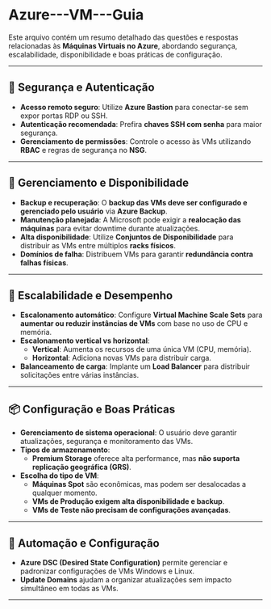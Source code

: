 # Azure---VM---Guia

Este arquivo contém um resumo detalhado das questões e respostas relacionadas às **Máquinas Virtuais no Azure**, abordando segurança, escalabilidade, disponibilidade e boas práticas de configuração.

---

## 📌 Segurança e Autenticação

- **Acesso remoto seguro**: Utilize **Azure Bastion** para conectar-se sem expor portas RDP ou SSH.
- **Autenticação recomendada**: Prefira **chaves SSH com senha** para maior segurança.
- **Gerenciamento de permissões**: Controle o acesso às VMs utilizando **RBAC** e regras de segurança no **NSG**.

---

## 🔧 Gerenciamento e Disponibilidade

- **Backup e recuperação**: O **backup das VMs deve ser configurado e gerenciado pelo usuário** via **Azure Backup**.
- **Manutenção planejada**: A Microsoft pode exigir a **realocação das máquinas** para evitar downtime durante atualizações.
- **Alta disponibilidade**: Utilize **Conjuntos de Disponibilidade** para distribuir as VMs entre múltiplos **racks físicos**.
- **Domínios de falha**: Distribuem VMs para garantir **redundância contra falhas físicas**.

---

## 🚀 Escalabilidade e Desempenho

- **Escalonamento automático**: Configure **Virtual Machine Scale Sets** para **aumentar ou reduzir instâncias de VMs** com base no uso de CPU e memória.
- **Escalonamento vertical vs horizontal**:
  - **Vertical**: Aumenta os recursos de uma única VM (CPU, memória).
  - **Horizontal**: Adiciona novas VMs para distribuir carga.
- **Balanceamento de carga**: Implante um **Load Balancer** para distribuir solicitações entre várias instâncias.

---

## 📦 Configuração e Boas Práticas

- **Gerenciamento de sistema operacional**: O usuário deve garantir atualizações, segurança e monitoramento das VMs.
- **Tipos de armazenamento**:
  - **Premium Storage** oferece alta performance, mas **não suporta replicação geográfica (GRS)**.
- **Escolha do tipo de VM**:
  - **Máquinas Spot** são econômicas, mas podem ser desalocadas a qualquer momento.
  - **VMs de Produção exigem alta disponibilidade e backup**.
  - **VMs de Teste não precisam de configurações avançadas**.

---

## 🔄 Automação e Configuração

- **Azure DSC (Desired State Configuration)** permite gerenciar e padronizar configurações de VMs Windows e Linux.
- **Update Domains** ajudam a organizar atualizações sem impacto simultâneo em todas as VMs.

---
